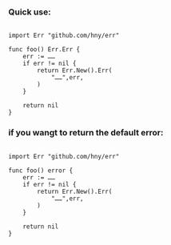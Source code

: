 ### Quick use:
```golang

import Err "github.com/hny/err"

func foo() Err.Err {
    err := ……
    if err != nil {
        return Err.New().Err(
            "……",err,
        )
    }
    
    return nil
}

```

### if you wangt to return the default error:
```golang

import Err "github.com/hny/err"

func foo() error {
    err := ……
    if err != nil {
        return Err.New().Err(
            "……",err,
        )
    }

    return nil
}

```